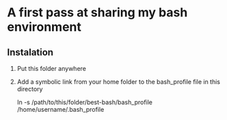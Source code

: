 # A first pass at sharing my bash environment

## Instalation
1. Put this folder anywhere
2. Add a symbolic link from your home folder to the bash_profile file in this directory

    ln -s /path/to/this/folder/best-bash/bash_profile /home/username/.bash_profile

